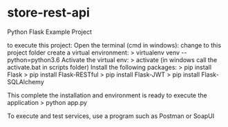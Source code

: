 # store-rest-api
Python Flask Example Project

to execute this project:
Open the terminal (cmd in windows):
change to this project folder
create a virtual environment:
    > virtualenv venv --python=python3.6
Activate the virtual env:
    > activate (in windows call the activate.bat in scripts folder)
Install the following packages:
    > pip install Flask
    > pip install Flask-RESTful
    > pip install Flask-JWT
    > pip install Flask-SQLAlchemy

This complete the installation and environment is ready to execute the application
    > python app.py
    
To execute and test services, use a program such as Postman or SoapUI





